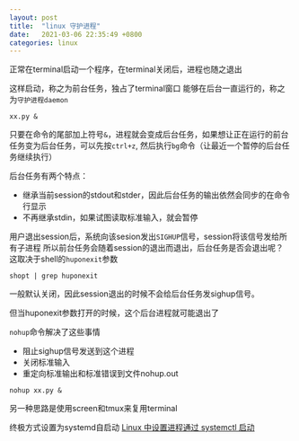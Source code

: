 ```yaml
---
layout: post
title:  "linux 守护进程"
date:   2021-03-06 22:35:49 +0800
categories: linux
---
```


正常在terminal启动一个程序，在terminal关闭后，进程也随之退出

这样启动，称之为前台任务，独占了terminal窗口
能够在后台一直运行的，称之为`守护进程daemon`

```shell
xx.py &
```
只要在命令的尾部加上符号`&`，进程就会变成后台任务，如果想让正在运行的前台任务变为后台任务，可以先按`ctrl+z`, 然后执行`bg`命令（让最近一个暂停的后台任务继续执行）

后台任务有两个特点：
- 继承当前session的stdout和stder，因此后台任务的输出依然会同步的在命令行显示
- 不再继承stdin，如果试图读取标准输入，就会暂停

用户退出session后，系统向该sesion发出`SIGHUP`信号，session将该信号发给所有子进程
所以前台任务会随着session的退出而退出，后台任务是否会退出呢？
这取决于shell的`huponexit`参数
```shell
shopt | grep huponexit
```
一般默认关闭，因此session退出的时候不会给后台任务发sighup信号。

但当huponexit参数打开的时候，这个后台进程就可能退出了

`nohup`命令解决了这些事情
- 阻止sighup信号发送到这个进程
- 关闭标准输入
- 重定向标准输出和标准错误到文件nohup.out
```shell
nohup xx.py &
```

另一种思路是使用screen和tmux来复用terminal

终极方式设置为systemd自启动
[Linux 中设置进程通过 systemctl 启动](https://blog.csdn.net/kikajack/article/details/80508564)

